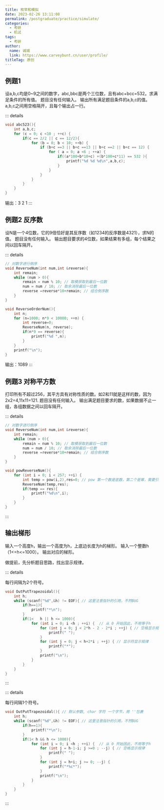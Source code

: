 ```yaml
---
title: 枚举和模拟
date: 2023-02-26 13:11:08
permalink: /postgraduate/practice/simulate/
categories: 
  - 考研
  - 机试
tags: 
  - 考研
author: 
  name: 诚城
  link: https://www.carveybunt.cn/user/profile/
titleTag: 原创
---
```


## 例题1

设a,b,c均是0~9之间的数字，abc,bbc是两个三位数，且有abc+bcc=532。求满足条件的所有值。
题目没有任何输入。
输出所有满足题目条件的a,b,c的值。a,b,c之间用空格隔开，且每个输出占一行。

::: details

```cpp
void abc523(){
    int a,b,c;
    for (c = 0; c <10 ; ++c) {
        if(c == 2/2 || c == 12/2){
            for (b = 0; b < 10; ++b) {
                if (b+c ==3 || b+c ==13 || b+c ==2 || b+c == 12) {
                    for ( a = 0; a <6 ; ++a) {
                        if((a*100+b*10+c) +(b*100+c*11) == 532 ){
                            printf("%d %d %d\n",a,b,c);
                        }
                    }
                }
            }
        }
    }
}
```

输出：3 2 1
:::

## 例题2 反序数

设N是一个4位数，它的9倍恰好是其反序数（如1234的反序数是4321），求N的值。
题目没有任何输入。
输出题目要求的4位数，如果结果有多组，每个结果之间以回车隔开。

::: details

```cpp
// 对数字进行倒序
void ReverseNum(int num,int &reverse){
    int remain;
    while (num > 0){
        remain = num % 10; // 取模获取到最后一位数
        num = num / 10; // 取余消除最后一位数
        reverse =reverse*10+remain; // 组合倒序数
    }
}

void ReverseOrderNum(){
    int n;
    for (n=1000; n*9 < 10000; ++n) {
        int reverse=0;
        ReverseNum(n, reverse);
        if(n*9 == reverse){
            printf("%d ",n);
        }
    }
    printf("\n");
}
```

输出：1089
:::

## 例题3 对称平方数

打印所有不超过256，其平方具有对称性质的数。如2和11就是这样的数，因为2x2=4,11x11=121.
题目没有任何输入。
输出满足题目要求的数，如果数据不止一组，各组数据之间以回车隔开。

::: details

```cpp
// 对数字进行倒序
void ReverseNum(int num,int &reverse){
    int remain;
    while (num > 0){
        remain = num % 10; // 取模获取到最后一位数
        num = num / 10; // 取余消除最后一位数
        reverse =reverse*10+remain; // 组合倒序数
    }
}

void powReverseNum(){
    for (int i = 0; i < 257; ++i) {
        int temp = pow(i,2),res=0; // pow 第一个数是底数，第二个是幂，需要引入 math.h
        ReverseNum(temp,res);
        if(temp == res){
            printf("%d\n",i);
        }
    }
}
```

:::

## 输出梯形

输入一个高度h，输出一个高度为h，上底边长度为h的梯形。
输入一个整数h（1<=h<=1000）。
输出对应的梯形。

做提前，先分析题目思路，找出显示规律。

::: details

每行间隔为2个符号。

```cpp
void OutPutTrapezoidal(){
    int h;
    while (scanf("%d",&h) != EOF){ // 这里注意指针的引用，不然BUG
        if(h==1){
            printf("*\n");
        }
        if(1<   h || h <= 1000){
            for (int i = 0; i <h ; ++i) {  // 从 0 开始因此，不用等于h
                for (int j = 0; j < 2*h - 2 - 2*i ; ++j) { // 空格显示规律
                    printf(" ");
                }
                for (int j = 0; j < h+2*i ; ++j) { // 显示符显示规律
                    printf("*");
                }
                printf("\n");
            }
        }
    }
}
```

:::

::: details

每行间隔1个符号。

```cpp
void OutPutTrapezoidal(){ // 默认参数, char 字符 一个字节，用 ''包裹
    int h;
    while (scanf("%d",&h) != EOF){ // 这里注意指针的引用，不然BUG
        if(h==1){
            printf("*\n");
        }
        if(1< h && h <= 1000){
            for (int i = 0; i <h ; ++i) {  // 从 0 开始因此，不用等于h
                for (int j = h-1-i; j >=0 ; --j) { // 空格显示规律
                    printf(" ");
                }
                for (int j = h+i; j >= 0; --j) {
                    printf("*%c*");
                }
                printf("\n");
            }
        }
    }
}
```

:::